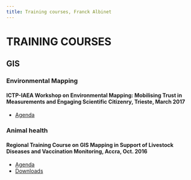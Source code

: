 ```yaml
---
title: Training courses, Franck Albinet
---
```


# TRAINING COURSES

## GIS

### Environmental	Mapping

#### ICTP-IAEA Workshop	on Environmental Mapping: Mobilising	Trust	in Measurements	and	Engaging	Scientific Citizenry, Trieste, March 2017

* [Agenda](https://github.com/franckalbinet/training-courses/blob/master/gis/ictp/smr2858/src/agenda.md)


### Animal health

#### Regional Training Course on GIS Mapping in Support of Livestock Diseases and Vaccination Monitoring, Accra, Oct. 2016

* [Agenda](https://github.com/franckalbinet/training-courses/blob/master/gis/animal-health/ghana-2016/src/agenda.md)
* [Downloads](https://github.com/franckalbinet/training-courses/blob/master/gis/animal-health/downloads/gis_ghana_course_animal_health.zip)
